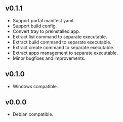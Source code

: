 ## v0.1.1

* Support portal manifest yaml.
* Support build config.
* Convert tray to preinstalled app.
* Extract list command to separate executable.
* Extract build command to separate executable.
* Extract create command to separate executable.
* Extract apps management to separate executable.
* Minor bugfixes and improvements.

## v0.1.0

* Windows compatible.

## v0.0.0

* Debian compatible.